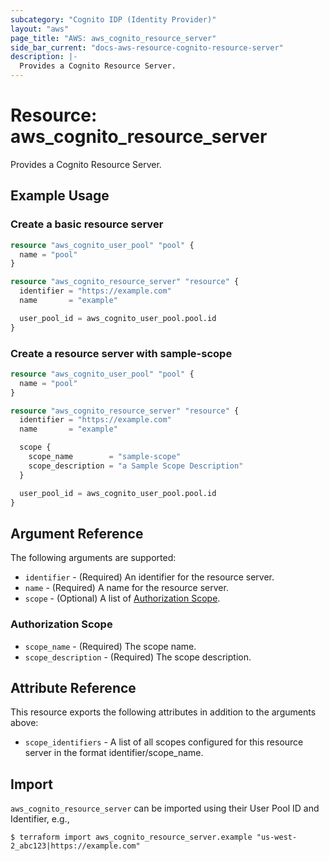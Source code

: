 ```yaml
---
subcategory: "Cognito IDP (Identity Provider)"
layout: "aws"
page_title: "AWS: aws_cognito_resource_server"
side_bar_current: "docs-aws-resource-cognito-resource-server"
description: |-
  Provides a Cognito Resource Server.
---
```


# Resource: aws_cognito_resource_server

Provides a Cognito Resource Server.

## Example Usage

### Create a basic resource server

```terraform
resource "aws_cognito_user_pool" "pool" {
  name = "pool"
}

resource "aws_cognito_resource_server" "resource" {
  identifier = "https://example.com"
  name       = "example"

  user_pool_id = aws_cognito_user_pool.pool.id
}
```

### Create a resource server with sample-scope

```terraform
resource "aws_cognito_user_pool" "pool" {
  name = "pool"
}

resource "aws_cognito_resource_server" "resource" {
  identifier = "https://example.com"
  name       = "example"

  scope {
    scope_name        = "sample-scope"
    scope_description = "a Sample Scope Description"
  }

  user_pool_id = aws_cognito_user_pool.pool.id
}
```

## Argument Reference

The following arguments are supported:

* `identifier` - (Required) An identifier for the resource server.
* `name` - (Required) A name for the resource server.
* `scope` - (Optional) A list of [Authorization Scope](#authorization-scope).

### Authorization Scope

* `scope_name` - (Required) The scope name.
* `scope_description` - (Required) The scope description.

## Attribute Reference

This resource exports the following attributes in addition to the arguments above:

* `scope_identifiers` - A list of all scopes configured for this resource server in the format identifier/scope_name.

## Import

`aws_cognito_resource_server` can be imported using their User Pool ID and Identifier, e.g.,

```
$ terraform import aws_cognito_resource_server.example "us-west-2_abc123|https://example.com"
```

